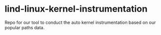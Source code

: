 # lind-linux-kernel-instrumentation
Repo for our tool to conduct the auto kernel instrumentation based on our popular paths data.
